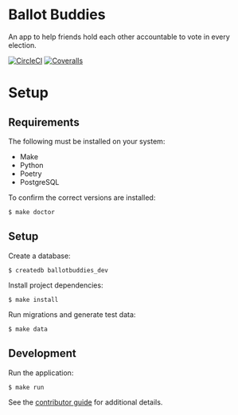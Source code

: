 # Ballot Buddies

An app to help friends hold each other accountable to vote in every election.

[![CircleCI](https://img.shields.io/circleci/build/github/citizenlabsgr/ballotbuddies)](https://circleci.com/gh/citizenlabsgr/ballotbuddies)
[![Coveralls](https://img.shields.io/coveralls/github/citizenlabsgr/ballotbuddies)](https://coveralls.io/github/citizenlabsgr/ballotbuddies)

# Setup

## Requirements

The following must be installed on your system:

- Make
- Python
- Poetry
- PostgreSQL

To confirm the correct versions are installed:

```
$ make doctor
```

## Setup

Create a database:

```
$ createdb ballotbuddies_dev
```

Install project dependencies:

```
$ make install
```

Run migrations and generate test data:

```
$ make data
```

## Development

Run the application:

```
$ make run
```

See the [contributor guide](CONTRIBUTING.md) for additional details.
